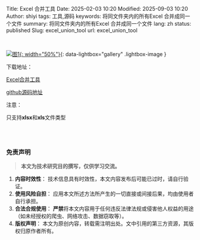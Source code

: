 Title: Excel 合并工具
Date: 2025-02-03 10:20
Modified: 2025-09-03 10:20
Author: shiyi
tags: 工具,源码
keywords: 将同文件夹内的所有Excel 合并成同一个文件
summary: 将同文件夹内的所有Excel 合并成同一个文件
lang: zh
status: published
Slug: excel_union_tool
url: excel_union_tool


<br>

[![图1]({static}/images/excel_union_tool/1.png){: width="50%"}]({static}/images/excel_union_tool/1.png){: data-lightbox="gallery" .lightbox-image }

下载地址：

[Excel合并工具]({static}/images/excel_union_tool/Excel合并工具.exe)

[github源码地址](https://github.com/lg2465214486/tools/blob/main/python/tools/excel_union.py)

注意：

只支持**xlsx**和**xls**文件类型


<br>

<br>

### 免责声明

> **本文为技术研究目的撰写，仅供学习交流。**

1.  **内容时效性**： 技术信息具有时效性，本文内容发布后可能已过时，请自行验证。
2.  **使用风险自担**： 应用本文所述方法所产生的一切直接或间接后果，均由使用者自行承担。
3.  **合法合规使用**： **严禁**将本文内容用于任何违反法律法规或侵害他人权益的用途（如未经授权的爬虫、网络攻击、数据窃取等）。
4.  **版权声明**： 本文为原创内容，转载需注明出处。文中引用的第三方资源，其版权归原作者所有。

